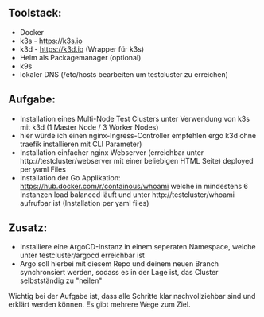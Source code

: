 ## Toolstack:

- Docker
- k3s - https://k3s.io
- k3d - https://k3d.io (Wrapper für k3s)
- Helm als Packagemanager (optional)
- k9s
- lokaler DNS (/etc/hosts bearbeiten um testcluster zu erreichen)

## Aufgabe:

- Installation eines Multi-Node Test Clusters unter Verwendung von k3s mit k3d (1 Master Node /
  3 Worker Nodes)
- hier würde ich einen nginx-Ingress-Controller empfehlen ergo k3d ohne traefik installieren mit CLI Parameter)
- Installation einfacher nginx Webserver (erreichbar unter http://testcluster/webserver mit einer
  beliebigen HTML Seite) deployed per yaml Files
- Installation der Go Applikation:
  https://hub.docker.com/r/containous/whoami welche in mindestens 6 Instanzen load balanced läuft
  und unter http://testcluster/whoami aufrufbar ist (Installation per yaml files)

## Zusatz:

- Installiere eine ArgoCD-Instanz in einem seperaten Namespace, welche unter testcluster/argocd erreichbar ist
- Argo soll hierbei mit diesem Repo und deinem neuen Branch synchronsiert werden, sodass es in der Lage ist, das Cluster selbstständig zu "heilen"

Wichtig bei der Aufgabe ist, dass alle Schritte klar nachvollziehbar sind und erklärt werden können. Es
gibt mehrere Wege zum Ziel.
